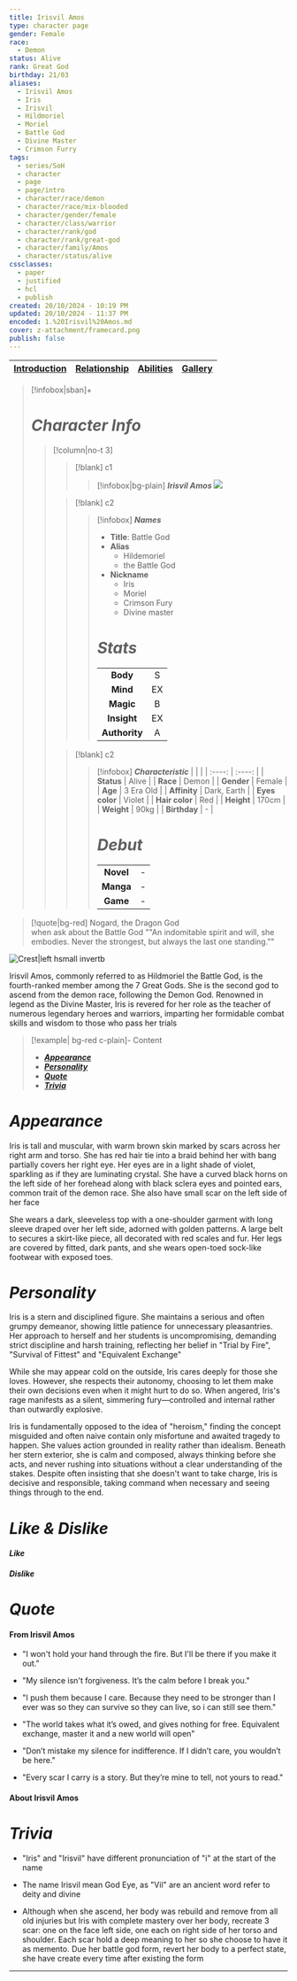 ```yaml
---
title: Irisvil Amos
type: character page
gender: Female
race:
  - Demon
status: Alive
rank: Great God
birthday: 21/03
aliases:
  - Irisvil Amos
  - Iris
  - Irisvil
  - Hildmoriel
  - Moriel
  - Battle God
  - Divine Master
  - Crimson Furry
tags:
  - series/SoH
  - character
  - page
  - page/intro
  - character/race/demon
  - character/race/mix-blooded
  - character/gender/female
  - character/class/warrior
  - character/rank/god
  - character/rank/great-god
  - character/family/Amos
  - character/status/alive
cssclasses:
  - paper
  - justified
  - hcl
  - publish
created: 20/10/2024 - 10:19 PM
updated: 20/10/2024 - 11:37 PM
encoded: 1.%20Irisvil%20Amos.md
cover: z-attachment/framecard.png
publish: false
---
```


| [Introduction](1.%20Irisvil%20Amos.md) | [Relationship](2.%20Irisvil%20Relationship.md) | [Abilities](3.%20Irisvil%20Abilities.md) | [Gallery](4.%20Irisvil%20Gallery.md)|
| --- | --- |---|---|

>[!infobox|sban]+
> # ***Character Info*** 
>> [!column|no-t 3]
>>> [!blank] c1
>>>> [!infobox|bg-plain]  ***Irisvil Amos***
>>>> ![](CardFrame.png)
>>
>>> [!blank] c2
>>>> [!infobox] ***Names***
>>>> - **Title**: Battle God
>>>> - **Alias** 
>>>> 	- Hildemoriel
>>>> 	- the Battle God
>>>> - **Nickname**
>>>> 	- Iris 
>>>> 	- Moriel 
>>>> 	- Crimson Fury
>>>> 	- Divine master
>>>> 
>>>> # ***Stats***
>>>> |  |  | 
>>>> | :----: | :----: | 
>>>> | **Body** | S |
>>>> | **Mind** | EX |
>>>> | **Magic** | B |
>>>> | **Insight** | EX |
>>>> | **Authority** | A |
>> 
>>> [!blank] c2
>>>> [!infobox] ***Characteristic***
>>>> |  |  | 
>>>> | :----: | :----: |
>>>> | **Status** | Alive | 
>>>> | **Race** | Demon | 
>>>> | **Gender** | Female |
>>>> | **Age** | 3 Era Old |
>>>> | **Affinity** | Dark, Earth |
>>>> | **Eyes color** | Violet |
>>>> | **Hair color** | Red |
>>>> | **Height** | 170cm |
>>>> | **Weight** | 90kg |
>>>> | **Birthday** | - |
>>>> 
>>>> # ***Debut***
>>>> |  |     |
>>>> | :---: | :---: |
>>>> | **Novel** | - |
>>>> | **Manga** | - |
>>>> | **Game** | - |


> [!quote|bg-red] Nogard, the Dragon God <br> when ask about the Battle God
> ""An indomitable spirit and will, she embodies. Never the strongest, but always the last one standing.""


![Crest|left hsmall invertb](Iris%20crest.png)

Irisvil Amos, commonly referred to as Hildmoriel the Battle God, is the fourth-ranked member among the 7 Great Gods. She is the second god to ascend from the demon race, following the Demon God. Renowned in legend as the Divine Master, Iris is revered for her role as the teacher of numerous legendary heroes and warriors, imparting her formidable combat skills and wisdom to those who pass her trials

> [!example| bg-red c-plain]- Content
> + **[*Appearance*](#*Appearance*)**
> + **[*Personality*](#*Personality*)**
> + **[*Quote*](#*Quote*)**
> + **[*Trivia*](#*Trivia*)**

# *Appearance*

Iris is tall and muscular, with warm brown skin marked by scars across her right arm and torso. She has red hair tie into a braid behind her with bang partially covers her right eye. Her eyes are in a light shade of violet, sparkling as if they are luminating crystal. She have a curved black horns on the left side of her forehead along with black sclera eyes and pointed ears, common trait of the demon race. She also have small scar on the left side of her face

She wears a dark, sleeveless top with a one-shoulder garment with long sleeve draped over her left side, adorned with golden patterns. A large belt to secures a skirt-like piece, all decorated with red scales and fur. Her legs are covered by fitted, dark pants, and she wears open-toed sock-like footwear with exposed toes.

# *Personality*

Iris is a stern and disciplined figure. She maintains a serious and often grumpy demeanor, showing little patience for unnecessary pleasantries. Her approach to herself and her students is uncompromising, demanding strict discipline and harsh training, reflecting her belief in "Trial by Fire", "Survival of Fittest" and "Equivalent Exchange"

While she may appear cold on the outside, Iris cares deeply for those she loves. However, she respects their autonomy, choosing to let them make their own decisions even when it might hurt to do so. When angered, Iris's rage manifests as a silent, simmering fury—controlled and internal rather than outwardly explosive.

Iris is fundamentally opposed to the idea of "heroism," finding the concept misguided and often naive contain only misfortune and awaited tragedy to happen. She values action grounded in reality rather than idealism. Beneath her stern exterior, she is calm and composed, always thinking before she acts, and never rushing into situations without a clear understanding of the stakes. Despite often insisting that she doesn't want to take charge, Iris is decisive and responsible, taking command when necessary and seeing things through to the end.

# *Like & Dislike*

####  *Like*



####  *Dislike*



# *Quote*

#### From Irisvil Amos  

- "I won't hold your hand through the fire. But I'll be there if you make it out."

- "My silence isn't forgiveness. It’s the calm before I break you."

- "I push them because I care. Because they need to be stronger than I ever was so they can survive so they can live, so i can still see them."

- "The world takes what it’s owed, and gives nothing for free. Equivalent exchange, master it and a new world will open"

- "Don’t mistake my silence for indifference. If I didn’t care, you wouldn’t be here."

- "Every scar I carry is a story. But they’re mine to tell, not yours to read."

#### About Irisvil Amos



# *Trivia* 
- "Iris" and "Irisvil" have different pronunciation of "i" at the start of the name

- The name Irisvil mean God Eye, as "Vil" are an ancient word refer to deity and divine

- Although when she ascend, her body was rebuild and remove from all old injuries but Iris with complete mastery over her body, recreate 3 scar: one on the face left side, one each on right side of her torso and shoulder. Each scar hold a deep meaning to her so she choose to have it as memento. Due her battle god form, revert her body to a perfect state, she have create every time after existing the form

---